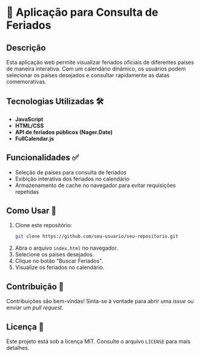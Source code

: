 # 📅 Aplicação para Consulta de Feriados

## Descrição

Esta aplicação web permite visualizar feriados oficiais de diferentes países de maneira interativa. Com um calendário dinâmico, os usuários podem selecionar os países desejados e consultar rapidamente as datas comemorativas.

## Tecnologias Utilizadas 🛠️

- **JavaScript**
- **HTML/CSS**
- **API de feriados públicos (Nager.Date)**
- **FullCalendar.js**

## Funcionalidades ✅

- Seleção de países para consulta de feriados
- Exibição interativa dos feriados no calendário
- Armazenamento de cache no navegador para evitar requisições repetidas

## Como Usar 🚀

1. Clone este repositório:
   ```sh
   git clone https://github.com/seu-usuario/seu-repositorio.git
   ```
2. Abra o arquivo `index.html` no navegador.
3. Selecione os países desejados.
4. Clique no botão "Buscar Feriados".
5. Visualize os feriados no calendário.

## Contribuição 🤝

Contribuições são bem-vindas! Sinta-se à vontade para abrir uma *issue* ou enviar um *pull request*.

## Licença 📜

Este projeto está sob a licença MIT. Consulte o arquivo `LICENSE` para mais detalhes.

